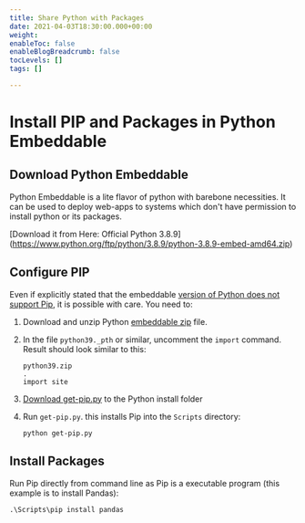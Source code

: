 ```yaml
---
title: Share Python with Packages
date: 2021-04-03T18:30:00.000+00:00
weight: 
enableToc: false
enableBlogBreadcrumb: false
tocLevels: []
tags: []

---
```

# Install PIP and Packages in Python Embeddable

## Download Python Embeddable

Python Embeddable is a lite flavor of python with barebone necessities. It can be used to deploy web-apps to systems which don't have permission to install python or its packages.

\[Download it from Here: Official Python 3.8.9\](https://www.python.org/ftp/python/3.8.9/python-3.8.9-embed-amd64.zip)

## Configure PIP

Even if explicitly stated that the embeddable [version of Python does not support Pip](https://docs.python.org/using/windows.html#windows-embeddable), it is possible with care. You need to:

1. Download and unzip Python [embeddable zip](https://python.org/downloads) file.
2. In the file `python39._pth` or similar, uncomment the `import` command. Result should look similar to this:

       python39.zip
       .
       import site
3. [Download get-pip.py](https://pip.pypa.io/en/stable/installing) to the Python install folder
4. Run `get-pip.py`. this installs Pip into the `Scripts` directory:

       python get-pip.py

## Install Packages

Run Pip directly from command line as Pip is a executable program (this example is to install Pandas):

    .\Scripts\pip install pandas